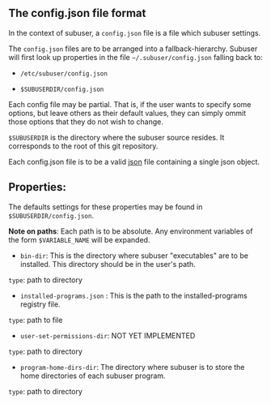The config.json file format
--------------------------------

In the context of subuser, a `config.json` file is a file which subuser settings.

The `config.json` files are to be arranged into a fallback-hierarchy.  Subuser will first look up properties in the file `~/.subuser/config.json` falling back to:

 * `/etc/subuser/config.json`

 * `$SUBUSERDIR/config.json`

Each config file may be partial.  That is, if the user wants to specify some options, but leave others as their default values, they can simply ommit those options that they do not wish to change.

`$SUBUSERDIR` is the directory where the subuser source resides.  It corresponds to the root of this git repository.

Each config.json file is to be a valid [json](http://www.ecma-international.org/publications/files/ECMA-ST/ECMA-404.pdf) file containing a single json object.

Properties:
-----------
The defaults settings for these properties may be found in `$SUBUSERDIR/config.json`.

**Note on paths**: Each path is to be absolute.  Any environment variables of the form `$VARIABLE_NAME` will be expanded.

 * `bin-dir`: This is the directory where subuser "executables" are to be installed.  This directory should be in the user's path.

  `type`: path to directory

 * `installed-programs.json` : This is the path to the installed-programs registry file.

 `type`: path to file

 * `user-set-permissions-dir`: NOT YET IMPLEMENTED

 `type`: path to directory

 * `program-home-dirs-dir`: The directory where subuser is to store the home directories of each subuser program.

 `type`: path to directory
